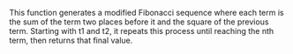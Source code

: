 This function generates a modified Fibonacci sequence where each term is the sum of the term two places before it and the square of the previous term. Starting with t1 and t2, it repeats this process until reaching the nth term, then returns that final value.